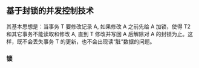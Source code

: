 ## 基于封锁的并发控制技术

其基本思想是：当事务 T 要修改记录 A, 如果修改 A 之前先给 A 加锁，使得 T2 和其它事务不能读取和修改 A, 直到 T 修改并写回 A 后解除对 A 的封锁为止。这样，既不会丢失事务 T 的更新，也不会出现读“脏”数据的问题。

### 锁






